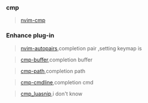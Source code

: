 ### cmp
> [nvim-cmp](hrsh7th/nvim-cmp)

### Enhance plug-in
> [nvim-autopairs](https://github.com/windwp/nvim-autopairs),completion pair ,setting keymap is <A-e>

> [cmp-buffer](https://github.com/hrsh7th/cmp-buffer),completion buffer

> [cmp-path](https://github.com/hrsh7th/cmp-path),completion path

> [cmp-cmdline](https://github.com/hrsh7th/cmp-cmdline),completion cmd

> [cmp_luasnip](https://github.com/saadparwaiz1/cmp_luasnip),i don't know
